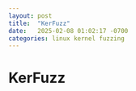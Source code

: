 ```yaml
---
layout: post
title:  "KerFuzz"
date:   2025-02-08 01:02:17 -0700
categories: linux kernel fuzzing
---
```


# KerFuzz

